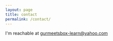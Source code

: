 ```yaml
---
layout: page
title: contact
permalink: /contact/
---
```


I'm reachable at gurmeetsbox-learn@yahoo.com

